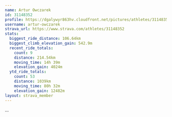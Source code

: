 ```yaml
---
name: Artur Owczarek
id: 31148352
profile: https://dgalywyr863hv.cloudfront.net/pictures/athletes/31148352/15906846/1/large.jpg
username: artur-owczarek
strava_url: https://www.strava.com/athletes/31148352
stats:
  biggest_ride_distance: 106.64km
  biggest_climb_elevation_gain: 542.9m
  recent_ride_totals:
    count: 9
    distance: 214.54km
    moving_time: 14h 39m
    elevation_gain: 4024m
  ytd_ride_totals:
    count: 53
    distance: 1039km
    moving_time: 80h 32m
    elevation_gain: 12482m
layout: strava_member
--- 
```

...

